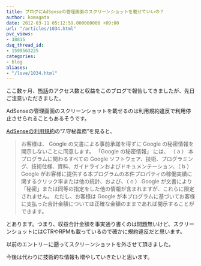 ```yaml
---
title: ブログにAdSenseの管理画面のスクリーンショットを載せていいの？
author: komagata
date: 2012-03-11 05:12:59.000000000 +09:00
url: "/articles/1034.html"
pvc_views:
- 38815
dsq_thread_id:
- 1599563225
categories:
- blog
aliases:
- "/love/1034.html"
---
```

ここ数ヶ月、<a href="http://kowabana.jp" title="怖話" target="_blank">怖話</a>のアクセス数と収益をこのブログで報告してきましたが、先日ご注意いただきました。

AdSenseの管理画面のスクリーンショットを載せるのは利用規約違反で利用停止させられることもあるそうです。

<a href="https://www.google.com/adsense/localized-terms?hl=ja" target="_blank">AdSenseの利用規約</a>の&#8221;7.守秘義務&#8221;を見ると、

> お客様は、 Google の文書による事前承諾を得ずに Google の秘密情報を開示しないことに同意します。 「Google の秘密情報」 には、 （ a ） 本プログラムに関わるすべての Google ソフトウェア、技術、プログラミング、技術仕様、資料、ガイドラインおよびドキュメンテーション、（ b ） Google がお客様に提供する本プログラムの本件プロパティの稼働実績に関するクリック率または他の統計、および、（ c ） Google が文書により「秘密」または同等の指定をした他の情報が含まれますが、これらに限定されません。 ただし、お客様は Google が本プログラムに基づいてお客様に支払った合計金額については正確な金額のままであれば開示することができます。

とあります。つまり、収益合計金額を事実通り書くのは問題無いけど、スクリーンショットにはCTRやRPMも載っているので確かに規約違反だと思います。

以前のエントリーに遡ってスクリーンショットを外させて頂きました。

今後は代わりに技術的な情報も増やしていきたいと思います。